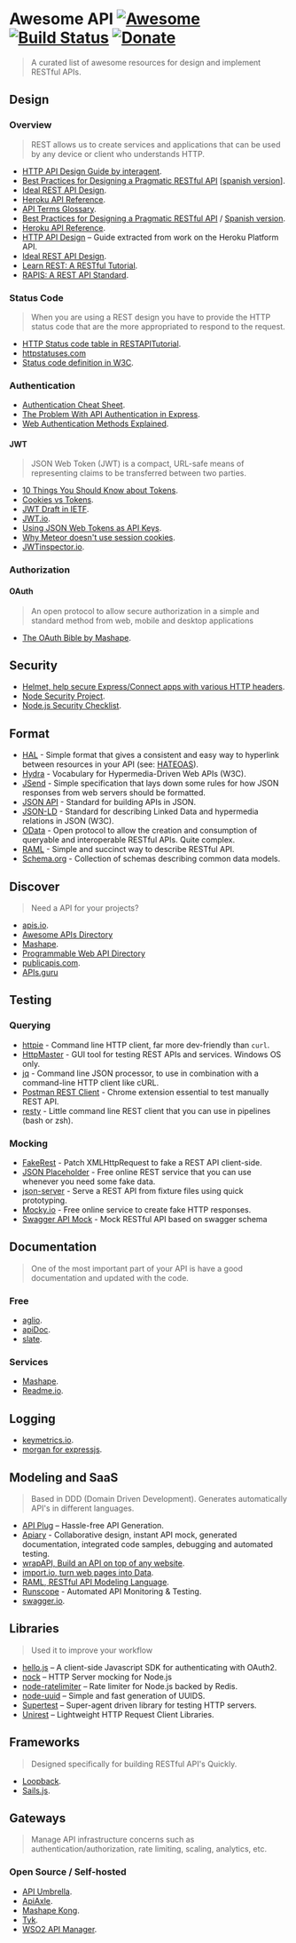 # Awesome API [![Awesome](https://cdn.rawgit.com/sindresorhus/awesome/d7305f38d29fed78fa85652e3a63e154dd8e8829/media/badge.svg)](https://github.com/sindresorhus/awesome) [![Build Status](https://img.shields.io/travis/Kikobeats/awesome-api/master.svg?style=flat-square)](https://travis-ci.org/Kikobeats/awesome-api) [![Donate](https://img.shields.io/badge/donate-paypal-blue.svg?style=flat-square)](https://paypal.me/kikobeats)

> A curated list of awesome resources for design and implement RESTful APIs.

## Design

### Overview

> REST allows us to create services and applications that can be used by any device or client who understands HTTP.

* [HTTP API Design Guide by interagent](https://github.com/interagent/http-api-design).
*  [Best Practices for Designing a Pragmatic RESTful API](http://www.vinaysahni.com/best-practices-for-a-pragmatic-restful-api) [[spanish version](https://elbauldelprogramador.com/buenas-practicas-para-el-diseno-de-una-api-restful-pragmatica/)].
* [Ideal REST API Design](https://betimdrenica.wordpress.com/2015/03/09/ideal-rest-api-design/).
* [Heroku API Reference](https://devcenter.heroku.com/articles/platform-api-reference).
* [API Terms Glossary](https://github.com/Mashape/apiglossary).
* [Best Practices for Designing a Pragmatic RESTful API](http://www.vinaysahni.com/best-practices-for-a-pragmatic-restful-api) / [Spanish version](https://elbauldelprogramador.com/buenas-practicas-para-el-diseno-de-una-api-restful-pragmatica/).
* [Heroku API Reference](https://devcenter.heroku.com/articles/platform-api-reference).
* [HTTP API Design](https://github.com/interagent/http-api-design) – Guide extracted from work on the Heroku Platform API.
* [Ideal REST API Design](https://betimdrenica.wordpress.com/2015/03/09/ideal-rest-api-design/).
* [Learn REST: A RESTful Tutorial](http://www.restapitutorial.com).
* [RAPIS: A REST API Standard](https://github.com/lambda2/rapis).

### Status Code

> When you are using a REST design you have to provide the HTTP status code that are the more appropriated to respond to the request.

* [HTTP Status code table in RESTAPITutorial](http://www.restapitutorial.com/httpstatuscodes.html).
* [httpstatuses.com](https://httpstatuses.com/)
* [Status code definition in W3C](http://www.w3.org/Protocols/rfc2616/rfc2616-sec10.html).

### Authentication

* [Authentication Cheat Sheet](https://www.owasp.org/index.php/Authentication_Cheat_Sheet).
* [The Problem With API Authentication in Express](https://stormpath.com/blog/the-problem-with-api-authentication-in-express/).
* [Web Authentication Methods Explained](https://blog.risingstack.com/web-authentication-methods-explained/).

#### JWT

> JSON Web Token (JWT) is a compact, URL-safe means of representing claims to be transferred between two parties.

* [10 Things You Should Know about Tokens](https://auth0.com/blog/2014/01/27/ten-things-you-should-know-about-tokens-and-cookies/).
* [Cookies vs Tokens](https://auth0.com/blog/2014/01/07/angularjs-authentication-with-cookies-vs-token/).
* [JWT Draft in IETF](https://tools.ietf.org/html/draft-ietf-oauth-json-web-token).
* [JWT.io](http://jwt.io/).
* [Using JSON Web Tokens as API Keys](https://auth0.com/blog/2014/12/02/using-json-web-tokens-as-api-keys/).
* [Why Meteor doesn't use session cookies](http://info.meteor.com/blog/session-cookies).
* [JWTinspector.io](https://www.jwtinspector.io).

### Authorization

#### OAuth

> An open protocol to allow secure authorization in a simple and standard method from web, mobile and desktop applications

* [The OAuth Bible by Mashape](http://oauthbible.com/).

## Security

* [Helmet, help secure Express/Connect apps with various HTTP headers](https://www.npmjs.com/package/helmet).
* [Node Security Project](https://nodesecurity.io/).
* [Node.js Security Checklist](https://blog.risingstack.com/node-js-security-checklist/).

## Format

* [HAL](http://stateless.co/hal_specification.html) - Simple format that gives a consistent and easy way to hyperlink between resources in your API (see: [HATEOAS](#hateoas)).
* [Hydra](http://www.hydra-cg.com/) - Vocabulary for Hypermedia-Driven Web APIs (W3C).
* [JSend](http://labs.omniti.com/labs/jsend) - Simple specification that lays down some rules for how JSON responses from web servers should be formatted.
* [JSON API](http://jsonapi.org/) - Standard for building APIs in JSON.
* [JSON-LD](http://json-ld.org/) - Standard for describing Linked Data and hypermedia relations in JSON (W3C).
* [OData](http://www.odata.org/) - Open protocol to allow the creation and consumption of queryable and interoperable RESTful APIs. Quite complex.
* [RAML](http://raml.org/) - Simple and succinct way to describe RESTful API.
* [Schema.org](http://schema.org) - Collection of schemas describing common data models.

## Discover

> Need a API for your projects?

* [apis.io](http://apis.io).
* [Awesome APIs Directory](https://github.com/Abhishaker17/Awesome-APIs)
* [Mashape](https://market.mashape.com/explore).
* [Programmable Web API Directory](http://www.programmableweb.com/apis/directory)
* [publicapis.com](https://www.publicapis.com/).
* [APIs.guru](http://APIs.guru)

## Testing

### Querying

* [httpie](https://github.com/jkbrzt/httpie) - Command line HTTP client, far more dev-friendly than `curl`.
* [HttpMaster](http://www.httpmaster.net) - GUI tool for testing REST APIs and services. Windows OS only.
* [jq](https://github.com/stedolan/jq) - Command line JSON processor, to use in combination with a command-line HTTP client like cURL.
* [Postman REST Client](https://chrome.google.com/webstore/detail/postman-rest-client/fdmmgilgnpjigdojojpjoooidkmcomcm) - Chrome extension essential to test manually REST API.
* [resty](https://github.com/micha/resty) - Little command line REST client that you can use in pipelines (bash or zsh).

### Mocking

* [FakeRest](https://github.com/marmelab/FakeRest) - Patch XMLHttpRequest to fake a REST API client-side.
* [JSON Placeholder](http://jsonplaceholder.typicode.com/) - Free online REST service that you can use whenever you need some fake data.
* [json-server](https://github.com/typicode/json-server) - Serve a REST API from fixture files using quick prototyping.
* [Mocky.io](http://www.mocky.io/) - Free online service to create fake HTTP responses.
* [Swagger API Mock](https://github.com/bulkismaslom/swagger-api-mock) - Mock RESTful API based on swagger schema

## Documentation

> One of the most important part of your API is have a good documentation and updated with the code.

### Free

* [aglio](https://github.com/danielgtaylor/aglio).
* [apiDoc](http://apidocjs.com).
* [slate](https://github.com/tripit/slate).

### Services

* [Mashape](http://docs.mashape.com/documenting-api).
* [Readme.io](https://readme.io/).

## Logging

* [keymetrics.io](https://keymetrics.io).
* [morgan for expressjs](https://github.com/expressjs/morgan).

## Modeling and SaaS

> Based in DDD (Domain Driven Development). Generates automatically API's in different languages.

* [API Plug](https://apiplug.com/) – Hassle-free API Generation.
* [Apiary](https://apiary.io/) - Collaborative design, instant API mock, generated documentation, integrated code samples, debugging and automated testing.
* [wrapAPI, Build an API on top of any website](https://wrapapi.com).
* [import.io, turn web pages into Data](https://www.import.io/).
* [RAML, RESTful API Modeling Language](http://raml.org).
* [Runscope](https://www.runscope.com/) - Automated API Monitoring & Testing.
* [swagger.io](http://swagger.io).

## Libraries

> Used it to improve your workflow

* [hello.js](http://adodson.com/hello.js/#hellojs) – A client-side Javascript SDK for authenticating with OAuth2.
* [nock](https://www.npmjs.com/package/nock) – HTTP Server mocking for Node.js
* [node-ratelimiter](https://github.com/tj/node-ratelimiter) – Rate limiter for Node.js backed by Redis.
* [node-uuid](https://github.com/broofa/node-uuid) – Simple and fast generation of UUIDS.
* [Supertest](https://www.npmjs.com/package/supertest) – Super-agent driven library for testing HTTP servers.
* [Unirest](http://unirest.io) – Lightweight HTTP Request Client Libraries.

## Frameworks

> Designed specifically for building RESTful API's Quickly.

* [Loopback](http://loopback.io).
* [Sails.js](http://sailsjs.org).

## Gateways

> Manage API infrastructure concerns such as authentication/authorization, rate limiting, scaling, analytics, etc.

### Open Source / Self-hosted

* [API Umbrella](http://apiumbrella.io/).
* [ApiAxle](http://apiaxle.com).
* [Mashape Kong](https://getkong.org/).
* [Tyk](https://tyk.io/).
* [WSO2 API Manager](http://wso2.com/api-management/try-it/).
